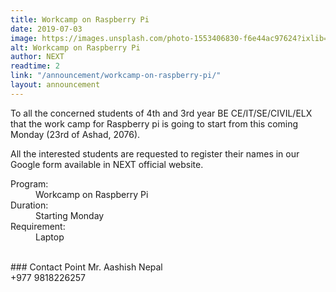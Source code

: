 ```yaml
---
title: Workcamp on Raspberry Pi
date: 2019-07-03
image: https://images.unsplash.com/photo-1553406830-f6e44ac97624?ixlib=rb-1.2.1&ixid=eyJhcHBfaWQiOjEyMDd9&auto=format&fit=crop&w=1455&h=970
alt: Workcamp on Raspberry Pi
author: NEXT
readtime: 2
link: "/announcement/workcamp-on-raspberry-pi/"
layout: announcement
---
```


To all the concerned students of 4th and 3rd year BE CE/IT/SE/CIVIL/ELX that the work
camp for Raspberry pi is going to start from this coming Monday (23rd of Ashad, 2076).

All the interested students are requested to register their names in our Google form
available in NEXT official website.

<dl>
  <dt>Program:</dt>
  <dd>Workcamp on Raspberry Pi</dd>
  <dt>Duration:</dt>
  <dd>Starting Monday</dd>
  <dt>Requirement:</dt>
  <dd>Laptop</dd>
</dl>

<br />
### Contact Point
Mr. Aashish Nepal <br />
+977 9818226257
